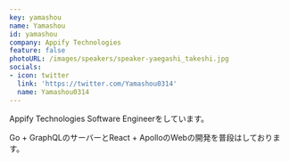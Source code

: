 ```yaml
---
key: yamashou
name: Yamashou
id: yamashou
company: Appify Technologies
feature: false
photoURL: /images/speakers/speaker-yaegashi_takeshi.jpg
socials:
- icon: twitter
  link: 'https://twitter.com/Yamashou0314'
  name: Yamashou0314
---
```

Appify Technologies Software Engineerをしています。

Go + GraphQLのサーバーとReact + ApolloのWebの開発を普段はしております。
